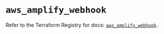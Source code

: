 # `aws_amplify_webhook`

Refer to the Terraform Registry for docs: [`aws_amplify_webhook`](https://registry.terraform.io/providers/hashicorp/aws/5.89.0/docs/resources/amplify_webhook).
